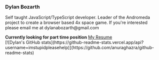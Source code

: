 <div>
  <h3>Dylan Bozarth </h3>
  <p>Self taught JavaScript/TypeScript developer. Leader of the Andromeda project to create a browser based 4x space game. If you're interested please email me at dylanabozarth@gmail.com</p>
    <b>Currently looking for part time position</b> 
  <a href="https://docs.google.com/document/d/15Rdz7IGTFSxe1FPocv8GHkmkAh-g9mG1OiBHwY11a5o/edit?usp=sharing">My Resume</a> 

</div>
[![Dylan's GitHub stats](https://github-readme-stats.vercel.app/api?username=imstupidpleasehelp)](https://github.com/anuraghazra/github-readme-stats)
